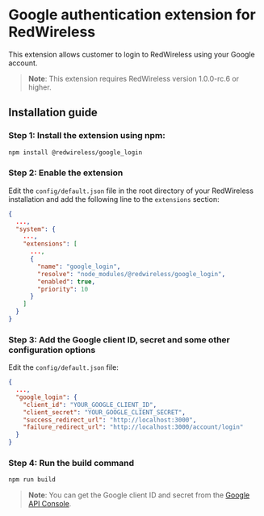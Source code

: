 # Google authentication extension for RedWireless

This extension allows customer to login to RedWireless using your Google account.

> **Note**: This extension requires RedWireless version 1.0.0-rc.6 or higher.

## Installation guide

### Step 1: Install the extension using npm:

```bash
npm install @redwireless/google_login
```

### Step 2: Enable the extension

Edit the `config/default.json` file in the root directory of your RedWireless installation and add the following line to the `extensions` section:

```json
{
  ...,
  "system": {
    ...,
    "extensions": [
      ...,
      {
        "name": "google_login",
        "resolve": "node_modules/@redwireless/google_login",
        "enabled": true,
        "priority": 10
      }
    ]
  }
}
```

### Step 3: Add the Google client ID, secret and some other configuration options

Edit the `config/default.json` file:

```json
{
  ...,
  "google_login": {
    "client_id": "YOUR_GOOGLE_CLIENT_ID",
    "client_secret": "YOUR_GOOGLE_CLIENT_SECRET",
    "success_redirect_url": "http://localhost:3000",
    "failure_redirect_url": "http://localhost:3000/account/login"
  }
}
```

### Step 4: Run the build command

```bash
npm run build
```

> **Note**: You can get the Google client ID and secret from the [Google API Console](https://console.developers.google.com/apis/credentials).